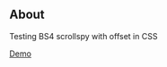 ## About

Testing BS4 scrollspy with offset in CSS

[Demo](http://dev.robwakeman.com/technodot-bs4-scrollspy/)
